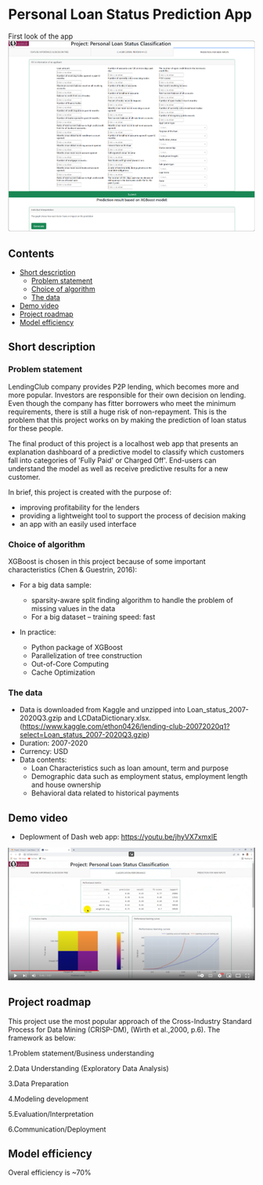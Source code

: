 # Personal Loan Status Prediction App

First look of the app
![app](https://github.com/minhtrang4078/Personal-Loan-Status-Prediction-App/blob/main/images/app.png)

## Contents

  - [Short description](#short-description)
    - [Problem statement](#problem-statement)
    - [Choice of algorithm](#choice-of-algorithm)
    - [The data](#the-data)
  - [Demo video](#demo-video)
  - [Project roadmap](#project-roadmap)
  - [Model efficiency](#model-efficiency)

## Short description

### Problem statement
LendingClub company provides P2P lending, which becomes more and more popular. Investors are responsible for their own decision on lending. Even though the company has fitter borrowers who meet the minimum requirements, there is still a huge risk of non-repayment. This is the problem that this project works on by making the prediction of loan status for these people.

The final product of this project is a localhost web app that presents an explanation dashboard of a predictive model to classify which customers fall into categories of 'Fully Paid' or Charged Off'. End-users can understand the model as well as receive predictive results for a new customer.

In brief, this project is created with the purpose of:

- improving profitability for the lenders
- providing a lightweight tool to support the process of decision making
- an app with an easily used interface

### Choice of algorithm

XGBoost is chosen in this project because of some important characteristics (Chen & Guestrin, 2016):
- For a big data sample:
  - sparsity-aware split finding algorithm to handle the problem of missing values in the data
  - For a big dataset – training speed: fast

- In practice:
  - Python package of XGBoost 
  - Parallelization of tree construction
  - Out-of-Core Computing 
  - Cache Optimization

### The data
- Data is downloaded from Kaggle and unzipped into Loan_status_2007-2020Q3.gzip and LCDataDictionary.xlsx.
 (https://www.kaggle.com/ethon0426/lending-club-20072020q1?select=Loan_status_2007-2020Q3.gzip)
- Duration: 2007-2020
- Currency: USD
- Data contents:
  - Loan Characteristics such as loan amount, term and purpose
  - Demographic data such as employment status, employment length and house ownership
  - Behavioral data related to historical payments
  
## Demo video
- Deplowment of Dash web app:
https://youtu.be/jhyVX7xmxlE

![app](https://github.com/minhtrang4078/Personal-Loan-Status-Prediction-App/blob/main/images/video.png)

## Project roadmap
This project use the most popular approach of the Cross-Industry Standard Process for Data Mining (CRISP-DM), (Wirth et al.,2000, p.6). The framework as below:

1.Problem statement/Business understanding

2.Data Understanding (Exploratory Data Analysis)

3.Data Preparation

4.Modeling development

5.Evaluation/Interpretation

6.Communication/Deployment

## Model efficiency
Overal efficiency is ~70%
